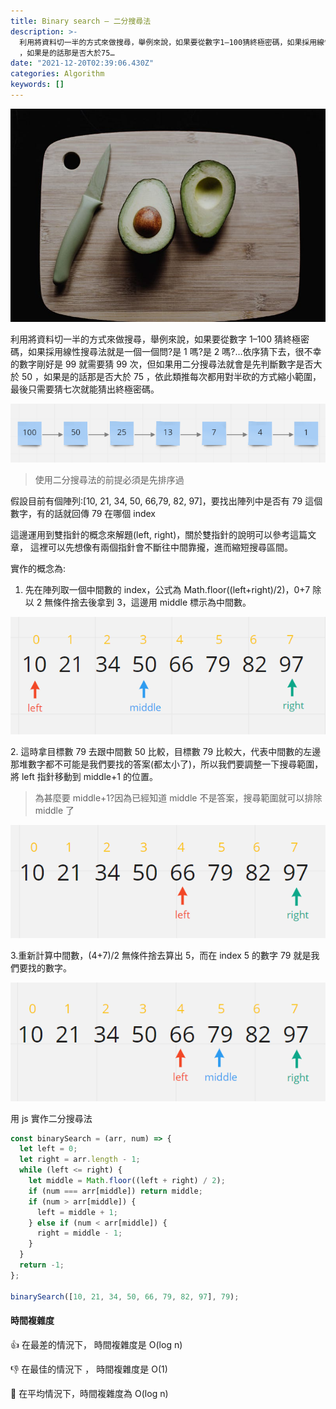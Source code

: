 ```yaml
---
title: Binary search — 二分搜尋法
description: >-
  利用將資料切一半的方式來做搜尋，舉例來說，如果要從數字1–100猜終極密碼，如果採用線性搜尋法就是一個一個問?是1嗎?是2嗎?…依序猜下去，很不幸的數字剛好是99就需要猜99次，但如果用二分搜尋法就會是先判斷數字是否大於50
  ，如果是的話那是否大於75…
date: "2021-12-20T02:39:06.430Z"
categories: Algorithm
keywords: []
---
```


![](/img/1__w8pMQzGGLbWMzgkURSBkcQ.jpeg)

利用將資料切一半的方式來做搜尋，舉例來說，如果要從數字 1–100 猜終極密碼，如果採用線性搜尋法就是一個一個問?是 1 嗎?是 2 嗎?…依序猜下去，很不幸的數字剛好是 99 就需要猜 99 次，但如果用二分搜尋法就會是先判斷數字是否大於 50 ，如果是的話那是否大於 75 ，依此類推每次都用對半砍的方式縮小範圍，最後只需要猜七次就能猜出終極密碼。

![](/img/0__9GWcWAewsJi9LFst.png)

> 使用二分搜尋法的前提必須是先排序過

假設目前有個陣列:\[10, 21, 34, 50, 66,79, 82, 97\]，要找出陣列中是否有 79 這個數字，有的話就回傳 79 在哪個 index

這邊運用到雙指針的概念來解題(left, right)，關於雙指針的說明可以參考這篇文章， 這裡可以先想像有兩個指針會不斷往中間靠攏，進而縮短搜尋區間。

實作的概念為:

1.  先在陣列取一個中間數的 index，公式為 Math.floor((left+right)/2)，0+7 除以 2 無條件捨去後拿到 3，這邊用 middle 標示為中間數。

![](/img/1__Hkz4aplHKJIHMLk7GBTZJQ.png)

2\. 這時拿目標數 79 去跟中間數 50 比較，目標數 79 比較大，代表中間數的左邊那堆數字都不可能是我們要找的答案(都太小了)，所以我們要調整一下搜尋範圍，將 left 指針移動到 middle+1 的位置。

> 為甚麼要 middle+1?因為已經知道 middle 不是答案，搜尋範圍就可以排除 middle 了

![](/img/1__akJ1DgIjtqPKrXoR3BqdXw.png)

3.重新計算中間數，(4+7)/2 無條件捨去算出 5，而在 index 5 的數字 79 就是我們要找的數字。

![](/img/1__DF__01JRsNRn7mClTKBqdTA.png)

用 js 實作二分搜尋法

```javascript
const binarySearch = (arr, num) => {
  let left = 0;
  let right = arr.length - 1;
  while (left <= right) {
    let middle = Math.floor((left + right) / 2);
    if (num === arr[middle]) return middle;
    if (num > arr[middle]) {
      left = middle + 1;
    } else if (num < arr[middle]) {
      right = middle - 1;
    }
  }
  return -1;
};

binarySearch([10, 21, 34, 50, 66, 79, 82, 97], 79);
```

#### 時間複雜度

👍 在最差的情況下， 時間複雜度是 O(log n)

👎 在最佳的情況下 ， 時間複雜度是 O(1)

🤚 在平均情況下，時間複雜度為 O(log n)
